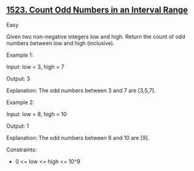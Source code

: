 ## [1523. Count Odd Numbers in an Interval Range](https://leetcode.com/problems/count-odd-numbers-in-an-interval-range/)

Easy

Given two non-negative integers low and high. Return the count of odd numbers between low and high (inclusive).
 

Example 1:

Input: low = 3, high = 7

Output: 3

Explanation: The odd numbers between 3 and 7 are [3,5,7].

Example 2:

Input: low = 8, high = 10

Output: 1

Explanation: The odd numbers between 8 and 10 are [9].
 

Constraints:

- 0 <= low <= high <= 10^9